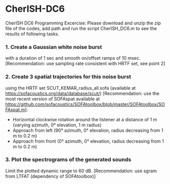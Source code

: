 # CherISH-DC6
CherISH DC6 Programming Excercise: Please download and unzip the zip file of the codes, add path and run the script CherISH_DC6.m to see the results of following tasks.

### 1. Create a Gaussian white noise burst 
with a duration of 1 sec and smooth on/offset ramps of 10 msec. 
[Recommendation: use sampling rate consistent with HRTF set, see point 2]

### 2. Create 3 spatial trajectories for this noise burst 
using the HRTF set SCUT_KEMAR_radius_all.sofa 
(available at https://sofacoustics.org/data/database/scut/) 
[Recommendation: use the most recent version of SOFAspat available at https://github.com/sofacoustics/SOFAtoolbox/blob/master/SOFAtoolbox/SOFAspat.m]: 
* Horizontal clockwise rotation around the listener at a distance of 1 m (varying azimuth, 0° elevation, 1 m radius)
* Approach from left (90° azimuth, 0° elevation, radius decreasing from 1 m to 0.2 m)
* Approach from front (0° azimuth, 0° elevation, radius decreasing from 1 m to 0.2 m)

### 3. Plot the spectrograms of the generated sounds 
Limit the plotted dynamic range to 60 dB. 
[Recommendation: use sgram from LTFAT (dependency of SOFAtoolbox)]
